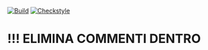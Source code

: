 [![Build](https://github.com/Dmitry358/Assignment_2/actions/workflows/build.yml/badge.svg)](https://github.com/Dmitry358/Assignment_2/actions/workflows/build.yml)
[![Checkstyle](https://github.com/Dmitry358/Assignment_2/actions/workflows/checkstyle.yml/badge.svg)](https://github.com/Dmitry358/Assignment_2/actions/workflows/checkstyle.yml)
<!--
![coverage](.github/badges/jacoco.svg)
[![Coverage](.github/badges/jacoco.svg)](https://github.com/Dmitry358/Assignment_2/actions/workflows/build.yml)
![branches_coverage](.github/badges/branches.svg)
[![codecov](https://codecov.io/gh/Dmitry358/Assignment_2/branch/master/graph/badge.svg?token=1YJ5VC6D5A)](https://codecov.io/gh/Dmitry358/Assignment_2)
-->
# !!! ELIMINA COMMENTI DENTRO
